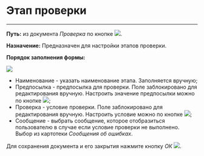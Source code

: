 ﻿# Этап проверки
__________________

**Путь:** из документа *Проверка* по кнопке ![](topic:Com.AddFiles.Buttons.Btn_details.png).

**Назначение:** Предназначен для настройки этапов проверки.

**Порядок заполнения формы:**

![](topic:.AddFiles.Screenshot_20136.jpg)

* Наименование - указать наименование этапа. Заполняется вручную;
* Предпосылка - предпосылка для проверки. Поле заблокировано для редактирования вручную. Настроить значение предпосылки можно по кнопке ![](topic:Com.AddFiles.Buttons.Btn_Lock.png);
* Проверка - условие проверки. Поле заблокировано для редактирования вручную. Настроить условие можно по кнопке ![](topic:Com.AddFiles.Buttons.Btn_Lock.png);
* Сообщение - выбрать сообщение, которое отобразиться пользователю в случае если условие проверки не выполнено. Выбор из картотеки *Сообщения об ошибках*.

Для сохранения документа и его закрытия нажмите кнопку *ОК* ![](topic:Com.AddFiles.Buttons.Btn_OK_.png).

